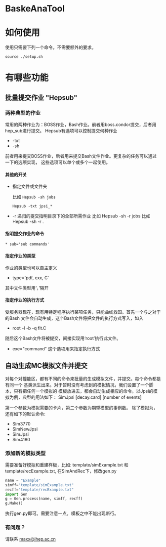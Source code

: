 # BaskeAnaTool

如何使用
=====================================
使用只需要下列一个命令，不需要额外的要求。

   `source ./setup.sh`


有哪些功能
=========

## 批量提交作业 "Hepsub"
### 两种典型的作业
常用的两种作业为：BOSS作业，Bash作业。前者用boss.condor提交，后者用hep_sub进行提交。
Hepsub有选项可以控制提交何种作业
   * -txt
   * -sh

前者用来提交BOSS作业，后者用来提交Bash文件作业。更复杂的任务可以通过一下的选项实现，
这些选项可以单个或多个一起使用。
#### 其他的开关
   * 指定文件或文件夹

     比如 `Hepsub -sh jobs` 

     `Hepsub -txt jpsi_*`
   * -r 递归的提交指明目录下的全部所需作业
    比如 Hepsub -sh -r jobs
    比如 Hepsub -sh -r .
#### 指明提交作业的命令

    * sub='sub commands'


#### 指定作业的类型
作业的类型也可以自主定义

  * type='pdf, cxx, C'

其中文件类型用‘，’隔开
#### 指定作业的执行方式
受服务器现在，现有用特定程序执行某项任务，只能曲线救国。首先一个与之对于的Bash
    文件会自动生成，这个Bash文件将把文件的执行方式写入，如入
* root -l -b -q fit.C 

随后这个Bash文件将被提交，间接实现用‘root’执行此文件。
* exe="command" 这个选项用来指定执行方式


        
## 自动生成MC模拟文件并提交
对每个对撞能区，都有不同的命令来批量的生成模拟文件，并提交。每个命令都是有同一个
基类派生出来。对于暂时没有考虑到的模拟情况，我们设置了一个脚本，只有把任何一个模拟的
模板放进去，都会自动生成相应的命令。以Jpsi的模拟为例，典型的用法如下：
     SimJpsi [decay.card] [number of events]

第一个参数为模拟需要的卡片，第二个参数为期望模型的事例数。
除了模拟为，还有如下的默认命令:
* Sim3770 
* SimNewJpsi
* SimJpsi
* Sim4180

### 添加新的模拟类型
需要准备好模拟和重建样板，比如: template/simExample.txt 和
template/recExample.txt, 在SimAndRec下，修改gen.py
```python
name = "Example"
simff="template/simExample.txt"
recff="template/recExample.txt"
import Gen
g = Gen.process(name, simff, recff)
g.Make()
```

执行gen.py即可。需要注意一点，模板之中不能出现断行。

### 有问题？
请联系 maxx@ihep.ac.cn
